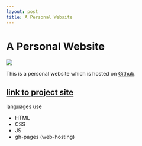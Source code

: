 ```yaml
---
layout: post
title: A Personal Website
---
```

#  A Personal Website
![](https://komarev.com/ghpvc/?username=hemang-2001)

This is a personal website which is hosted on [Github](https://github.com).
 ## [link to project site](https://hemang.engineer)

languages use
  - HTML
  - CSS
  - JS
  - gh-pages (web-hosting)
